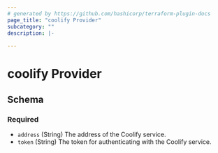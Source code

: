 ```yaml
---
# generated by https://github.com/hashicorp/terraform-plugin-docs
page_title: "coolify Provider"
subcategory: ""
description: |-
  
---
```


# coolify Provider





<!-- schema generated by tfplugindocs -->
## Schema

### Required

- `address` (String) The address of the Coolify service.
- `token` (String) The token for authenticating with the Coolify service.
